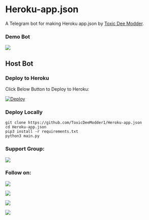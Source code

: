 # Heroku-app.json
A Telegram bot for making Heroku app.json by [Toxic Dee Modder](https://t.me/ToxicDeeModderr).

### Demo Bot
<a href="https://t.me/heroku_appcreator_Bot"><img src="https://img.shields.io/badge/Telegram-Demo%20Bot-blue.svg?logo=telegram"></a>

## Host Bot
### Deploy to Heroku
Click Below Button to Deploy to Heroku:

[![Deploy](https://www.herokucdn.com/deploy/button.svg)](https://heroku.com/deploy?template=https://github.com/ToxicDeeModder1/Heroku-app.json)

### Deploy Locally
```shell
git clone https://github.com/ToxicDeeModder1/Heroku-app.json
cd Heroku-app.json
pip3 install -r requirements.txt
python3 main.py
```

### Support Group:
<a href="https://t.me/TheBotsWorldChat"><img src="https://img.shields.io/badge/Telegram-Join%20Telegram%20Group-blue.svg?logo=telegram"></a>

### Follow on:
<p align="left">
<a href="https://github.com/ToxicDeeModder1"><img src="https://img.shields.io/badge/GitHub-Follow%20on%20GitHub-inactive.svg?logo=github"></a>
</p>
<p align="left">
<a href="https://twitter.com/ToxicDeeModder"><img src="https://img.shields.io/badge/Twitter-Follow%20on%20Twitter-informational.svg?logo=twitter"></a>
</p>
<p align="left">
<a href="https://facebook.com/UhmTŒxiçDeeModder"><img src="https://img.shields.io/badge/Facebook-Follow%20on%20Facebook-blue.svg?logo=facebook"></a>
</p>
<p align="left">
<a href="https://instagram.com/its_real_toxicdeemodder"><img src="https://img.shields.io/badge/Instagram-Follow%20on%20Instagram-important.svg?logo=instagram"></a>
</p>
